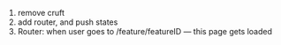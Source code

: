 1. remove cruft
2. add router, and push states
3. Router:
when user goes to /feature/featureID — this page gets loaded
